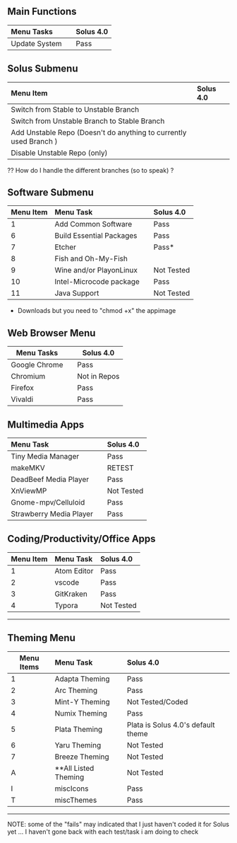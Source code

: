 ## Main Functions

| Menu Tasks    |      | Solus 4.0 |
| :------------ | :--- | :-------- |
| Update System |      | Pass      |

## Solus Submenu

| Menu Item                                                         | Solus 4.0 |
| :---------------------------------------------------------------- | :-------- |
| Switch from Stable to Unstable Branch                             |           |
| Switch from Unstable Branch to Stable Branch                      |           |
| Add Unstable Repo (Doesn't do anything to currently used Branch ) |           |
| Disable Unstable Repo (only)                                      |           |

?? How do I handle the different branches (so to speak) ?

## Software Submenu

| Menu Item | Menu Task                |      | Solus 4.0  |
| --------- | :----------------------- | :--- | :--------- |
| 1         | Add Common Software      |      | Pass       |
| 6         | Build Essential Packages |      | Pass       |
| 7         | Etcher                   |      | Pass\*     |
| 8         | Fish and Oh-My-Fish      |      |            |
| 9         | Wine and/or PlayonLinux  |      | Not Tested |
| 10        | Intel-Microcode package  |      | Pass       |
| 11        | Java Support             |      | Not Tested |


- Downloads but you need to "chmod +x" the appimage

## Web Browser Menu

| Menu Tasks    |     | Solus 4.0    |
| ------------- | --- | ------------ |
| Google Chrome |     | Pass         |
| Chromium      |     | Not in Repos |
| Firefox       |     | Pass         |
| Vivaldi       |     | Pass         |

## Multimedia Apps

| Menu Task               |      | Solus 4.0  |
| :---------------------- | :--- | :--------- |
| Tiny Media Manager      |      | Pass       |
| makeMKV                 |      | RETEST     |
| DeadBeef Media Player   |      | Pass       |
| XnViewMP                |      | Not Tested |
| Gnome-mpv/Celluloid     |      | Pass       |
| Strawberry Media Player |      | Pass       |

## Coding/Productivity/Office Apps

| Menu Item | Menu Task   | Solus 4.0  |
| --------- | :---------- | :--------- |
| 1         | Atom Editor | Pass       |
| 2         | vscode      | Pass       |
| 3         | GitKraken   | Pass       |
| 4         | Typora      | Not Tested |


---

## Theming Menu

| Menu Items | Menu Task              | Solus 4.0                          |
| ---------- | :--------------------- | :--------------------------------- |
| 1          | Adapta Theming         | Pass                               |
| 2          | Arc Theming            | Pass                               |
| 3          | Mint-Y Theming         | Not Tested/Coded                   |
| 4          | Numix Theming          | Pass                               |
| 5          | Plata Theming          | Plata is Solus 4.0's default theme |
| 6          | Yaru Theming           | Not Tested                         |
| 7          | Breeze Theming         | Not Tested                         |
| A          | \*\*All Listed Theming | Not Tested                         |
| I          | miscIcons              | Pass                               |
| T          | miscThemes             | Pass                               |

---

NOTE: some of the "fails" may indicated that I just haven't coded it for Solus yet ... I haven't gone back with each test/task i am doing to check
